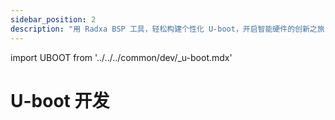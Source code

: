 ```yaml
---
sidebar_position: 2
description: "用 Radxa BSP 工具，轻松构建个性化 U-boot，开启智能硬件的创新之旅"
---
```


import UBOOT from '../../../common/dev/\_u-boot.mdx'

# U-boot 开发

<UBOOT model="Radxa ROCK 5T" profile="rknext" product="rock-5t"/>
